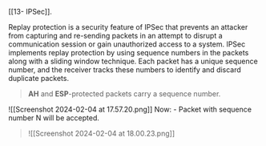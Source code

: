 [[13- IPSec]].

Replay protection is a security feature of IPSec that prevents an attacker from capturing and re-sending packets in an attempt to disrupt a communication session or gain unauthorized access to a system. IPSec implements replay protection by using sequence numbers in the packets along with a sliding window technique. Each packet has a unique sequence number, and the receiver tracks these numbers to identify and discard duplicate packets.


> **AH** and **ESP**-protected packets carry a sequence number.

![[Screenshot 2024-02-04 at 17.57.20.png]]
Now: 
	- Packet with sequence number N will be accepted.

> ![[Screenshot 2024-02-04 at 18.00.23.png]]